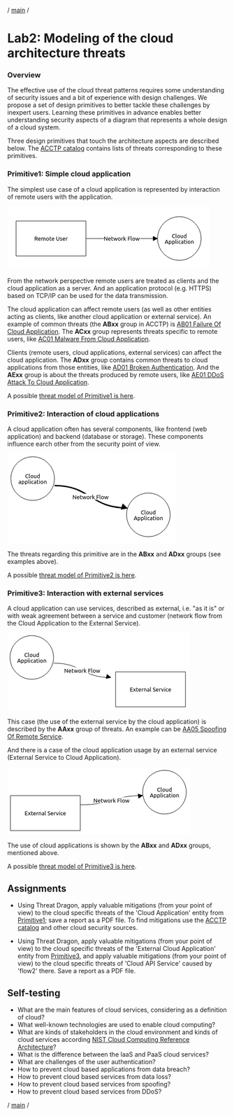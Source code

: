 / [main](README.md) /

# Lab2: Modeling of the cloud architecture threats

### Overview

The effective use of the cloud threat patterns requires some understanding of security issues 
and a bit of experience with design challenges.
We propose a set of design primitives to better tackle these challenges by inexpert users.
Learning these primitives in advance enables better understanding security aspects of a diagram 
that represents a whole design of a cloud system.

Three design primitives that touch the architecture aspects are described below.
The [ACCTP catalog](https://nets4geeks.github.io/acctp/catalog/) contains lists of threats corresponding to these primitives.

### Primitive1: Simple cloud application

The simplest use case of a cloud application is represented by interaction of remote users with the application.

![lab2_primitive1](pics/lab2_primitive1.png)

From the network perspective remote users are treated as clients and the cloud application as a server.
And an application protocol (e.g. HTTPS) based on TCP/IP can be used for the data transmission.

The cloud application can affect remote users (as well as other entities acting as clients, like another cloud application or external service).
An example of common threats (the **ABxx** group in ACCTP) is [AB01 Failure Of Cloud Application](https://nets4geeks.github.io/acctp/catalog/threatAB01_FailureOfCloudApplication.html). 
The **ACxx** group represents threats specific to remote users, like [AC01 Malware From Cloud Application](https://nets4geeks.github.io/acctp/catalog/threatAC01_MalwareFromCloudApplication.html).

Clients (remote users, cloud applications, external services) can affect the cloud application.
The **ADxx** group contains common threats to cloud applications from those entities, like [AD01 Broken Authentication](https://nets4geeks.github.io/acctp/catalog/threatAD01_BrokenAuthentication.html).
And the **AExx** group is about the threats produced by remote users, like [AE01 DDoS Attack To Cloud Application](https://nets4geeks.github.io/acctp/catalog/threatAE01_DDoSAttackToCloudApplication.html).

A possible [threat model of Primitive1 is here](models/lab2_primitive1_modelled.json).

### Primitive2: Interaction of cloud applications

A cloud application often has several components, like frontend (web application) and backend (database or storage).
These components influence earch other from the security point of view.

![lab2_primitive2](pics/lab2_primitive2.png)

The threats regarding this primitive are in the **ABxx** and **ADxx** groups (see examples above).

A possible [threat model of Primitive2 is here](models/lab2_primitive2_modelled.json).

### Primitive3: Interaction with external services

A cloud application can use services, described as external, i.e. "as it is" or with weak agreement between
a service and customer (network flow from the Cloud Application to the External Service).

![lab2_primitive3](pics/lab2_primitive3a.png)

This case (the use of the external service by the cloud application) is described by the **AAxx** group of threats.
An example can be [AA05 Spoofing Of Remote Service](https://nets4geeks.github.io/acctp/catalog/threatAA05_SpoofingOfRemoteService.html). 

And there is a case of the cloud application usage by an external service (External Service to Cloud Application).

![lab2_primitive3](pics/lab2_primitive3b.png)

The use of cloud applications is shown by the **ABxx** and **ADxx** groups, mentioned above. 

A possible [threat model of Primitive3 is here](models/lab2_primitive3_modelled.json).

## Assignments

* Using Threat Dragon, apply valuable mitigations (from your point of view) to the cloud specific threats of the 'Cloud Application' entity from [Primitive1](models/lab2_primitive1_modelled.json);
save a report as a PDF file. To find mitigations use the [ACCTP catalog](https://nets4geeks.github.io/acctp/catalog/) and other cloud security sources.

* Using Threat Dragon, apply valuable mitigations (from your point of view) to the cloud specific threats of the 'External Cloud Application' entity from [Primitive3](models/lab2_primitive3_modelled.json),
and apply valuable mitigations (from your point of view) to the cloud specific threats of 'Cloud API Service' caused by 'flow2' there. Save a report as a PDF file.

## Self-testing

* What are the main features of cloud services, considering as a definition of cloud?
* What well-known technologies are used to enable cloud computing?
* What are kinds of stakeholders in the cloud environment and kinds of cloud services according [NIST Cloud Computing Reference Architecture](https://nvlpubs.nist.gov/nistpubs/Legacy/SP/nistspecialpublication500-292.pdf)?
* What is the difference between the IaaS and PaaS cloud services?
* What are challenges of the user authentication?
* How to prevent cloud based applications from data breach?
* How to prevent cloud based services from data loss?
* How to prevent cloud based services from spoofing?
* How to prevent cloud based services from DDoS?

/ [main](README.md) /
